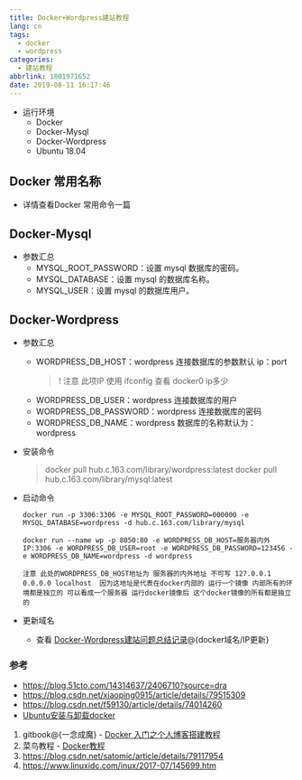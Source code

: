 ```yaml
---
title: Docker+Wordpress建站教程
lang: cn
tags:
  - docker
  - wordpress
categories:
  - 建站教程
abbrlink: 1801971652
date: 2019-08-11 16:17:46
---
```



- 运行环境
    - Docker
    - Docker-Mysql
    - Docker-Wordpress
    - Ubuntu 18.04

## Docker 常用名称
- 详情查看Docker 常用命令一篇


## Docker-Mysql
- 参数汇总
    - MYSQL_ROOT_PASSWORD：设置 mysql 数据库的密码。
    - MYSQL_DATABASE：设置 mysql 的数据库名称。
    - MYSQL_USER：设置 mysql 的数据库用户。

## Docker-Wordpress 
- 参数汇总
    - WORDPRESS_DB_HOST：wordpress 连接数据库的参数默认 ip：port 
        > ! 注意 此项IP 使用 ifconfig 查看 docker0 ip多少
    - WORDPRESS_DB_USER：wordpress 连接数据库的用户 
    - WORDPRESS_DB_PASSWORD：wordpress 连接数据库的密码
    - WORDPRESS_DB_NAME：wordpress 数据库的名称默认为：wordpress

- 安装命令
    > docker pull hub.c.163.com/library/wordpress:latest
    > docker pull hub.c.163.com/library/mysql:latest

- 启动命令
    ```
    docker run -p 3306:3306 -e MYSQL_ROOT_PASSWORD=000000 -e MYSQL_DATABASE=wordpress -d hub.c.163.com/library/mysql
 
    docker run --name wp -p 8050:80 -e WORDPRESS_DB_HOST=服务器内外IP:3306 -e WORDPRESS_DB_USER=root -e WORDPRESS_DB_PASSWORD=123456 -e WORDPRESS_DB_NAME=wordpress -d wordpress

    注意 此处的WORDPRESS_DB_HOST地址为 服务器的内外地址 不可写 127.0.0.1 0.0.0.0 localhost  因为这地址是代表在docker内部的 运行一个镜像 内部所有的环境都是独立的 可以看成一个服务器 运行docker镜像后 这个docker镜像的所有都是独立的  
    ```

- 更新域名
    - 查看 [Docker-Wordpress建站问题总结记录](https://tdou.cc/)@{docker域名/IP更新}


### 参考
- https://blog.51cto.com/14314637/2406710?source=dra
- https://blog.csdn.net/xiaoping0915/article/details/79515309
- https://blog.csdn.net/f59130/article/details/74014260
- [Ubuntu安装与卸载docker](https://blog.csdn.net/longzhoufeng/article/details/82421322)
1. gitbook@{一念成魔} - [Docker 入门之个人博客搭建教程](https://gitbook.cn/books/5b63feefd66d4772839a2418/index.html)
2. 菜鸟教程 - [Docker教程](https://www.runoob.com/docker/docker-tutorial.html)
3. https://blog.csdn.net/satomic/article/details/79117954 
4. https://www.linuxidc.com/inux/2017-07/145699.htm
